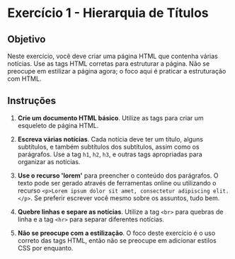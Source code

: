 # Exercício 1 - Hierarquia de Títulos

## Objetivo

Neste exercício, você deve criar uma página HTML que contenha várias notícias. Use as tags HTML corretas para estruturar a página. Não se preocupe em estilizar a página agora; o foco aqui é praticar a estruturação com HTML.

## Instruções

1. **Crie um documento HTML básico**. Utilize as tags para criar um esqueleto de página HTML.

2. **Escreva várias notícias**. Cada notícia deve ter um título, alguns subtítulos, e também subtítulos dos subtítulos, assim como os parágrafos. Use a tag `h1`, `h2`, `h3`, e outras tags apropriadas para organizar as notícias. 

3. **Use o recurso 'lorem'** para preencher o conteúdo dos parágrafos. O texto pode ser gerado através de ferramentas online ou utilizando o recurso `<p>Lorem ipsum dolor sit amet, consectetur adipiscing elit.</p>`. Se preferir escrever você mesmo sobre os assuntos, tudo bem.

4. **Quebre linhas e separe as notícias**. Utilize a tag `<br>` para quebras de linha e a tag `<hr>` para separar diferentes notícias.

5. **Não se preocupe com a estilização**. O foco deste exercício é o uso correto das tags HTML, então não se preocupe em adicionar estilos CSS por enquanto.
